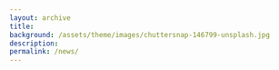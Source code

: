 ```yaml
---
layout: archive
title: 
background: /assets/theme/images/chuttersnap-146799-unsplash.jpg
description:
permalink: /news/
---
```


<!-- Content here would shop up above your list of posts -->
